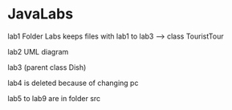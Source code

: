 # JavaLabs
lab1
Folder Labs keeps files with lab1 to lab3
--> class TouristTour

lab2
UML diagram

lab3
(parent class Dish)

lab4 is deleted because of changing pc

lab5 to lab9 are in folder src
